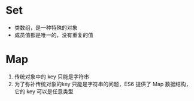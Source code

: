 # Set 
- 类数组，是一种特殊的对象
- 成员值都是唯一的，没有重复的值

# Map
1. 传统对象中的 key 只能是字符串
2. 为了弥补传统对象的key 只能是字符串的问题，ES6 提供了 Map 数据结构，它的 key 可以是任意类型